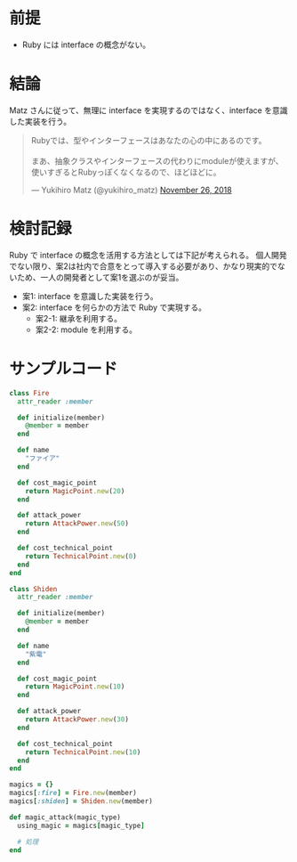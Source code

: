 # 前提

- Ruby には interface の概念がない。

# 結論

Matz さんに従って、無理に interface を実現するのではなく、interface を意識した実装を行う。

<blockquote class="twitter-tweet"><p lang="ja" dir="ltr">Rubyでは、型やインターフェースはあなたの心の中にあるのです。<br><br>まあ、抽象クラスやインターフェースの代わりにmoduleが使えますが、使いすぎるとRubyっぽくなくなるので、ほどほどに。</p>&mdash; Yukihiro Matz (@yukihiro_matz) <a href="https://twitter.com/yukihiro_matz/status/1066980158429552640?ref_src=twsrc%5Etfw">November 26, 2018</a></blockquote>

# 検討記録

Ruby で interface の概念を活用する方法としては下記が考えられる。
個人開発でない限り、案2は社内で合意をとって導入する必要があり、かなり現実的でないため、一人の開発者として案1を選ぶのが妥当。

- 案1: interface を意識した実装を行う。
- 案2: interface を何らかの方法で Ruby で実現する。
  - 案2-1: 継承を利用する。
  - 案2-2: module を利用する。 

# サンプルコード

```ruby
class Fire
  attr_reader :member

  def initialize(member)
    @member = member
  end

  def name
    "ファイア"
  end

  def cost_magic_point
    return MagicPoint.new(20)
  end

  def attack_power
    return AttackPower.new(50)
  end

  def cost_technical_point
    return TechnicalPoint.new(0)
  end
end

class Shiden
  attr_reader :member

  def initialize(member)
    @member = member
  end

  def name
    "紫電"
  end

  def cost_magic_point
    return MagicPoint.new(10)
  end

  def attack_power
    return AttackPower.new(30)
  end

  def cost_technical_point
    return TechnicalPoint.new(10)
  end
end

magics = {}
magics[:fire] = Fire.new(member)
magics[:shiden] = Shiden.new(member)

def magic_attack(magic_type)
  using_magic = magics[magic_type]

  # 処理
end
```
